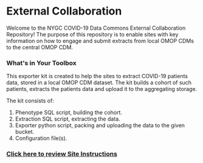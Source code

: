 # External Collaboration
Welcome to the NYGC COVID-19 Data Commons External Collaboration Repository! The purpose of this repository is to enable sites with key information on how to engage and submit extracts from local OMOP CDMs to the central OMOP CDM.

### What's in Your Toolbox ###
This exporter kit is created to help the sites to extract COVID-19 patients data, stored in a local OMOP CDM dataset. The kit builds a cohort of such patients, extracts the patients data and upload it to the aggregating storage.

The kit consists of:

1) Phenotype SQL script, building the cohort.
1) Extraction SQL script, extracting the data.
1) Exporter python script, packing and uploading the data to the given bucket.
1) Configuration file(s).

### [Click here to review Site Instructions](https://github.com/covidgenomics/ExternalCollaboration/wiki/Instructions-for-Sites)
